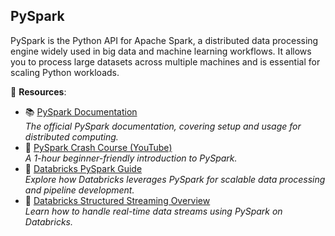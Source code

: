 ## **PySpark**  
PySpark is the Python API for Apache Spark, a distributed data processing engine widely used in big data and machine learning workflows. It allows you to process large datasets across multiple machines and is essential for scaling Python workloads.

🌟 **Resources**:  
- 📚 <a href="https://spark.apache.org/docs/latest/api/python/" target="_blank" rel="noopener noreferrer">PySpark Documentation</a>  
  *The official PySpark documentation, covering setup and usage for distributed computing.*  
- 🎥 <a href="https://www.youtube.com/watch?v=_C8kWso4ne4" target="_blank" rel="noopener noreferrer">PySpark Crash Course (YouTube)</a>  
  *A 1-hour beginner-friendly introduction to PySpark.*  
- 🧠 <a href="https://docs.databricks.com/en/pyspark/index.html" target="_blank" rel="noopener noreferrer">Databricks PySpark Guide</a>  
  *Explore how Databricks leverages PySpark for scalable data processing and pipeline development.*  
- 🧠 <a href="https://docs.databricks.com/structured-streaming/index.html" target="_blank" rel="noopener noreferrer">Databricks Structured Streaming Overview</a>  
  *Learn how to handle real-time data streams using PySpark on Databricks.*  
